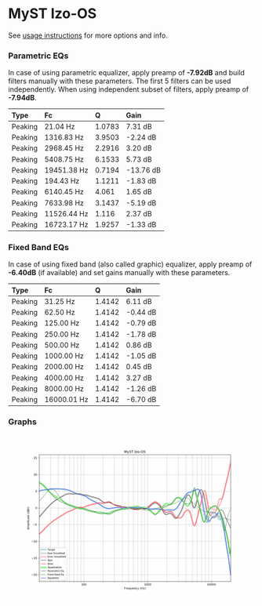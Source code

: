 # MyST Izo-OS
See [usage instructions](https://github.com/jaakkopasanen/AutoEq#usage) for more options and info.

### Parametric EQs
In case of using parametric equalizer, apply preamp of **-7.92dB** and build filters manually
with these parameters. The first 5 filters can be used independently.
When using independent subset of filters, apply preamp of **-7.94dB**.

| Type    | Fc          |      Q | Gain      |
|:--------|:------------|:-------|:----------|
| Peaking | 21.04 Hz    | 1.0783 | 7.31 dB   |
| Peaking | 1316.83 Hz  | 3.9503 | -2.24 dB  |
| Peaking | 2968.45 Hz  | 2.2916 | 3.20 dB   |
| Peaking | 5408.75 Hz  | 6.1533 | 5.73 dB   |
| Peaking | 19451.38 Hz | 0.7194 | -13.76 dB |
| Peaking | 194.43 Hz   | 1.1211 | -1.83 dB  |
| Peaking | 6140.45 Hz  | 4.061  | 1.65 dB   |
| Peaking | 7633.98 Hz  | 3.1437 | -5.19 dB  |
| Peaking | 11526.44 Hz | 1.116  | 2.37 dB   |
| Peaking | 16723.17 Hz | 1.9257 | -1.33 dB  |

### Fixed Band EQs
In case of using fixed band (also called graphic) equalizer, apply preamp of **-6.40dB**
(if available) and set gains manually with these parameters.

| Type    | Fc          |      Q | Gain     |
|:--------|:------------|:-------|:---------|
| Peaking | 31.25 Hz    | 1.4142 | 6.11 dB  |
| Peaking | 62.50 Hz    | 1.4142 | -0.44 dB |
| Peaking | 125.00 Hz   | 1.4142 | -0.79 dB |
| Peaking | 250.00 Hz   | 1.4142 | -1.78 dB |
| Peaking | 500.00 Hz   | 1.4142 | 0.86 dB  |
| Peaking | 1000.00 Hz  | 1.4142 | -1.05 dB |
| Peaking | 2000.00 Hz  | 1.4142 | 0.45 dB  |
| Peaking | 4000.00 Hz  | 1.4142 | 3.27 dB  |
| Peaking | 8000.00 Hz  | 1.4142 | -1.26 dB |
| Peaking | 16000.01 Hz | 1.4142 | -6.70 dB |

### Graphs
![](./MyST%20Izo-OS.png)